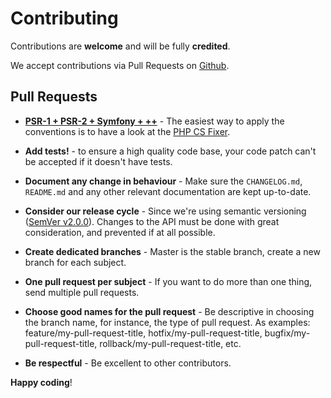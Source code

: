 # Contributing

Contributions are **welcome** and will be fully **credited**.

We accept contributions via Pull Requests on [Github](https://github.com//MedUnes/hypophyse).

## Pull Requests

- **[PSR-1 + PSR-2 + Symfony + ++](https://github.com/medunes/noise-php/blob/master/.php_cs.dist)** - The easiest way to apply the conventions is to have a look at the [PHP CS Fixer](https://github.com/FriendsOfPHP/PHP-CS-Fixer#usage).

- **Add tests!** - to ensure a high quality code base, your code patch can't be accepted if it doesn't have tests.

- **Document any change in behaviour** - Make sure the `CHANGELOG.md`, `README.md` and any other relevant documentation are kept up-to-date.

- **Consider our release cycle** - Since we're using semantic versioning ([SemVer v2.0.0](http://semver.org/)). Changes to the API must be done with great consideration, and prevented if at all possible.

- **Create dedicated branches** - Master is the stable branch, create a new branch for each subject.

- **One pull request per subject** - If you want to do more than one thing, send multiple pull requests.

- **Choose good names for the pull request** - Be descriptive in choosing the branch name, for instance, the type of pull request. As examples: feature/my-pull-request-title, hotfix/my-pull-request-title, bugfix/my-pull-request-title, rollback/my-pull-request-title, etc.

- **Be respectful** - Be excellent to other contributors.

**Happy coding**!
